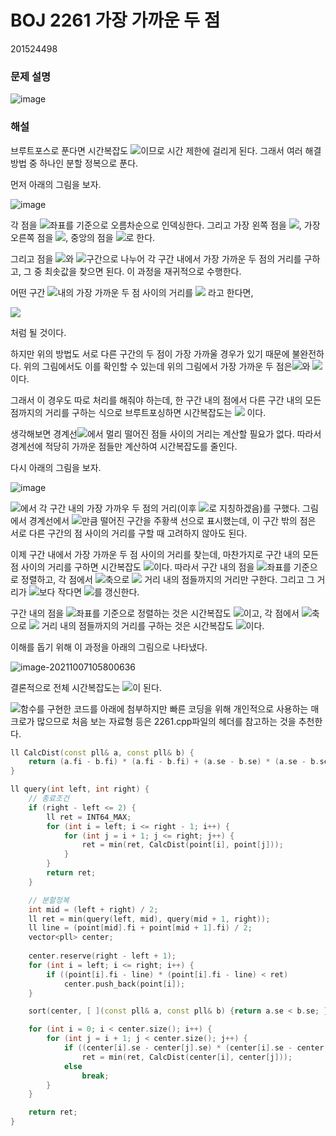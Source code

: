 # BOJ 2261 가장 가까운 두 점

201524498

### 문제 설명

![image](https://user-images.githubusercontent.com/54882000/136302051-545283d0-d18e-4778-9b85-cf19f08ba854.png)

### 해설 

브루트포스로 푼다면 시간복잡도 <img src="https://render.githubusercontent.com/render/math?math=O(N^2)">이므로 시간 제한에 걸리게 된다. 그래서 여러 해결 방법 중 하나인 분할 정복으로 푼다.

먼저 아래의 그림을 보자.

![image](https://user-images.githubusercontent.com/54882000/136303144-9321e5af-55e1-42d4-9ec0-c84b1bfbdc84.png)

각 점을 <img src="https://render.githubusercontent.com/render/math?math=x">좌표를 기준으로 오름차순으로 인덱싱한다. 그리고 가장 왼쪽 점을 <img src="https://render.githubusercontent.com/render/math?math=left">, 가장 오른쪽 점을 <img src="https://render.githubusercontent.com/render/math?math=right">, 중앙의 점을 <img src="https://render.githubusercontent.com/render/math?math=mid=(left%2Bright)/2">로 한다.

그리고 점을 <img src="https://render.githubusercontent.com/render/math?math=[left,mid]">와 <img src="https://render.githubusercontent.com/render/math?math=[mid%2B1,right]">구간으로 나누어 각 구간 내에서 가장 가까운 두 점의 거리를 구하고, 그 중 최솟값을 찾으면 된다. 이 과정을 재귀적으로 수행한다.

어떤 구간 <img src="https://render.githubusercontent.com/render/math?math=[a,b]">내의 가장 가까운 두 점 사이의 거리를 <img src="https://render.githubusercontent.com/render/math?math=query(a,b)"> 라고 한다면,

<img src="https://render.githubusercontent.com/render/math?math=query(left,right)=min(query(left,mid),query(mid%2B1,right))">

처럼 될 것이다.

하지만 위의 방법도 서로 다른 구간의 두 점이 가장 가까울 경우가 있기 때문에 불완전하다. 위의 그림에서도 이를 확인할 수 있는데 위의 그림에서 가장 가까운 두 점은<img src="https://render.githubusercontent.com/render/math?math=mid">와 <img src="https://render.githubusercontent.com/render/math?math=mid%2B1">이다.

그래서 이 경우도 따로 처리를 해줘야 하는데, 한 구간 내의 점에서 다른 구간 내의 모든 점까지의 거리를 구하는 식으로 브루트포싱하면 시간복잡도는 <img src="https://render.githubusercontent.com/render/math?math=O(N^2)=O((N/2)*(N/2))"> 이다.

생각해보면 경계선<img src="https://render.githubusercontent.com/render/math?math=(line)">에서 멀리 떨어진 점들 사이의 거리는 계산할 필요가 없다. 따라서 경계선에 적당히 가까운 점들만 계산하여 시간복잡도를 줄인다.

다시 아래의 그림을 보자.

![image](https://user-images.githubusercontent.com/54882000/136305715-7353c3e3-6795-4525-a159-721ac25e85f7.png)

<img src="https://render.githubusercontent.com/render/math?math=query(left,right)=min(query(left,mid),query(mid%2B1,right))">에서 각 구간 내의 가장 가까우 두 점의 거리(이후 <img src="https://render.githubusercontent.com/render/math?math=d">로 지칭하겠음)를 구했다. 그림에서 경계선에서 <img src="https://render.githubusercontent.com/render/math?math=d">만큼 떨어진 구간을 주황색 선으로 표시했는데, 이 구간 밖의 점은 서로 다른 구간의 점 사이의 거리를 구할 때 고려하지 않아도 된다.

이제 구간 내에서 가장 가까운 두 점 사이의 거리를 찾는데, 마찬가지로 구간 내의 모든 점 사이의 거리를 구하면 시간복잡도 <img src="https://render.githubusercontent.com/render/math?math=O(N^2)">이다. 따라서 구간 내의 점을 <img src="https://render.githubusercontent.com/render/math?math=y">좌표를 기준으로 정렬하고, 각 점에서 <img src="https://render.githubusercontent.com/render/math?math=y">축으로 <img src="https://render.githubusercontent.com/render/math?math=d"> 거리 내의 점들까지의 거리만 구한다. 그리고 그 거리가 <img src="https://render.githubusercontent.com/render/math?math=d">보다 작다면  <img src="https://render.githubusercontent.com/render/math?math=d">를 갱신한다.

구간 내의 점을 <img src="https://render.githubusercontent.com/render/math?math=y">좌표를 기준으로 정렬하는 것은 시간복잡도 <img src="https://render.githubusercontent.com/render/math?math=O(NlogN)">이고, 각 점에서 <img src="https://render.githubusercontent.com/render/math?math=y">축으로 <img src="https://render.githubusercontent.com/render/math?math=d"> 거리 내의 점들까지의 거리를 구하는 것은 시간복잡도 <img src="https://render.githubusercontent.com/render/math?math=O(1)">이다.

이해를 돕기 위해 이 과정을 아래의 그림으로 나타냈다.

![image-20211007105800636](H:\AppData\Roaming\Typora\typora-user-images\image-20211007105800636.png)





결론적으로 전체 시간복잡도는 <img src="https://render.githubusercontent.com/render/math?math=O(Nlog^2N)">이 된다.

<img src="https://render.githubusercontent.com/render/math?math=query(left,right)">함수를 구현한 코드를 아래에 첨부하지만 빠른 코딩을 위해 개인적으로 사용하는 매크로가 많으므로 처음 보는 자료형 등은 2261.cpp파일의 헤더를 참고하는 것을 추천한다.

```c++
ll CalcDist(const pll& a, const pll& b) {
    return (a.fi - b.fi) * (a.fi - b.fi) + (a.se - b.se) * (a.se - b.se);
}

ll query(int left, int right) {
    // 종료조건
    if (right - left <= 2) {
        ll ret = INT64_MAX;
        for (int i = left; i <= right - 1; i++) {
            for (int j = i + 1; j <= right; j++) {
                ret = min(ret, CalcDist(point[i], point[j]));
            }
        }
        return ret;
    }

    // 분할정복
    int mid = (left + right) / 2;
    ll ret = min(query(left, mid), query(mid + 1, right));
    ll line = (point[mid].fi + point[mid + 1].fi) / 2;
    vector<pll> center;
    
    center.reserve(right - left + 1);
    for (int i = left; i <= right; i++) {
        if ((point[i].fi - line) * (point[i].fi - line) < ret)
            center.push_back(point[i]);
    }

    sort(center, [ ](const pll& a, const pll& b) {return a.se < b.se; });

    for (int i = 0; i < center.size(); i++) {
        for (int j = i + 1; j < center.size(); j++) {
            if ((center[i].se - center[j].se) * (center[i].se - center[j].se) < ret)
                ret = min(ret, CalcDist(center[i], center[j]));
            else
                break;
        }
    }

    return ret;
}
```


